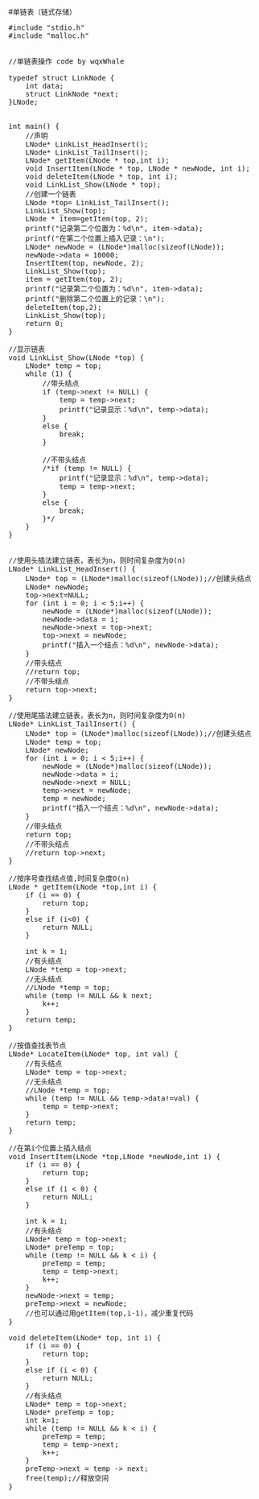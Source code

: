 #单链表（链式存储）

<pre>
#include "stdio.h"
#include "malloc.h"


//单链表操作 code by wqxWhale

typedef struct LinkNode {
	int data;
	struct LinkNode *next;
}LNode;


int main() {
	//声明
	LNode* LinkList_HeadInsert();
	LNode* LinkList_TailInsert();
	LNode* getItem(LNode * top,int i);
	void InsertItem(LNode * top, LNode * newNode, int i);
	void deleteItem(LNode * top, int i);
	void LinkList_Show(LNode * top);
	//创建一个链表
	LNode *top= LinkList_TailInsert();
	LinkList_Show(top);
	LNode * item=getItem(top, 2);
	printf("记录第二个位置为：%d\n", item->data);
	printf("在第二个位置上插入记录：\n");
	LNode* newNode = (LNode*)malloc(sizeof(LNode));
	newNode->data = 10000;
	InsertItem(top, newNode, 2);
	LinkList_Show(top);
	item = getItem(top, 2);
	printf("记录第二个位置为：%d\n", item->data);
	printf("删除第二个位置上的记录：\n");
	deleteItem(top,2);
	LinkList_Show(top);
	return 0;
}

//显示链表
void LinkList_Show(LNode *top) {
	LNode* temp = top;
	while (1) {
		//带头结点
		if (temp->next != NULL) {
			temp = temp->next;
			printf("记录显示：%d\n", temp->data);
		}
		else {
			break;
		}

		//不带头结点
		/*if (temp != NULL) {
			printf("记录显示：%d\n", temp->data);
			temp = temp->next;
		}
		else {
			break;
		}*/
	}
}


//使用头插法建立链表，表长为n，则时间复杂度为O(n)
LNode* LinkList_HeadInsert() {
	LNode* top = (LNode*)malloc(sizeof(LNode));//创建头结点
	LNode* newNode;
	top->next=NULL;
	for (int i = 0; i < 5;i++) {
		newNode = (LNode*)malloc(sizeof(LNode));
		newNode->data = i;
		newNode->next = top->next;
		top->next = newNode;
		printf("插入一个结点：%d\n", newNode->data);
	}
	//带头结点
	//return top;
	//不带头结点
	return top->next;
}

//使用尾插法建立链表，表长为n，则时间复杂度为O(n)
LNode* LinkList_TailInsert() {
	LNode* top = (LNode*)malloc(sizeof(LNode));//创建头结点
	LNode* temp = top;
	LNode* newNode;
	for (int i = 0; i < 5;i++) {
		newNode = (LNode*)malloc(sizeof(LNode));
		newNode->data = i;
		newNode->next = NULL;
		temp->next = newNode;
		temp = newNode;
		printf("插入一个结点：%d\n", newNode->data);
	}
	//带头结点
	return top;
	//不带头结点
	//return top->next;
}

//按序号查找结点值,时间复杂度O(n)
LNode * getItem(LNode *top,int i) {
	if (i == 0) {
		return top;
	}
	else if (i<0) {
		return NULL;
	}

	int k = 1;
	//有头结点
	LNode *temp = top->next;
	//无头结点
	//LNode *temp = top;
	while (temp != NULL && k<i) {
		temp = temp -> next;
		k++;
	}
	return temp;
}

//按值查找表节点
LNode* LocateItem(LNode* top, int val) {
	//有头结点
	LNode* temp = top->next;
	//无头结点
	//LNode *temp = top;
	while (temp != NULL && temp->data!=val) {
		temp = temp->next;
	}
	return temp;
}

//在第i个位置上插入结点
void InsertItem(LNode *top,LNode *newNode,int i) {
	if (i == 0) {
		return top;
	}
	else if (i < 0) {
		return NULL;
	}

	int k = 1;
	//有头结点
	LNode* temp = top->next;
	LNode* preTemp = top;
	while (temp != NULL && k < i) {
		preTemp = temp;
		temp = temp->next;
		k++;
	}
	newNode->next = temp;
	preTemp->next = newNode;
	//也可以通过用getItem(top,i-1)，减少重复代码
}

void deleteItem(LNode* top, int i) {
	if (i == 0) {
		return top;
	}
	else if (i < 0) {
		return NULL;
	}
	//有头结点
	LNode* temp = top->next;
	LNode* preTemp = top;
	int k=1;
	while (temp != NULL && k < i) {
		preTemp = temp;
		temp = temp->next;
		k++;
	}
	preTemp->next = temp -> next;
	free(temp);//释放空间
}
</pre>